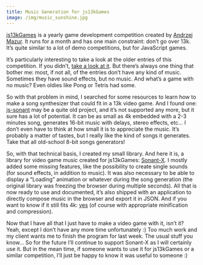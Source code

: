 ```yaml
---
title: Music Generation for js13kGames
image: /img/music_sunshine.jpg
---
```


[js13kGames](http://js13kgames.com/) is a yearly game development competition created by [Andrzej Mazur](https://twitter.com/end3r). It runs for a month and has one main constraint: don’t go over 13k. It’s quite similar to a lot of demo competitions, but for JavaScript games.

It’s particularly interesting to take a look at the older entries of this competition. If you didn’t, [take a look at it](http://2013.js13kgames.com/#winners). But there’s always one thing that bother me: most, if not all, of the entries don’t have any kind of music. Sometimes they have sound effects, but no music. And what’s a game with no music? Even oldies like Pong or Tetris had some.

So with that problem in mind, I searched for some resources to learn how to make a song synthesizer that could fit in a 13k video game. And I found one: [js-sonant](https://gitorious.org/js-sonant) may be a quite old project, and it’s not supported any more, but it sure has a lot of potential. It can be as small as 4k embedded with a 2-3 minutes song, generates 16-bit music with delays, stereo effects, etc… I don’t even have to think at how small it is to appreciate the music. It’s probably a matter of tastes, but I really like the kind of songs it generates. Take that all old-school 8-bit songs generators!

So, with that technical basis, I created my small library. And here it is, a library for video game music created for js13kGames: [Sonant-X](https://github.com/nicolas-van/sonant-x). I mostly added some missing features, like the possibility to create single sounds (for sound effects, in addition to music). It was also necessary to be able to display a “Loading” animation or whatever during the song generation (the original library was freezing the browser during multiple seconds). All that is now ready to use and documented, it’s also shipped with an application to directly compose music in the browser and export it in JSON. And if you want to know if it still fits 4k: [yes](http://nicolas-van.github.io/sonant-x/min.html) (of course with appropriate minification and compression).

Now that I have all that I just have to make a video game with it, isn’t it? Yeah, except I don’t have any more time unfortunately :) Too much work and my client wants me to finish the program for last week. The usual stuff you know… So for the future I’ll continue to support Sonant-X as I will certainly use it. But in the mean time, if someone wants to use it for js13kGames or a similar competition, I’ll just be happy to know it was useful to someone :)
